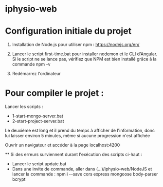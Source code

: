# iphysio-web
# Configuration initiale du projet

1. Installation de Node.js pour utiliser npm : https://nodejs.org/en/

2. Lancer le script first-time.bat pour installer nodemon et le CLI d'Angular.  Si le script ne se lance pas, vérifiez que NPM est bien installé grâce à la commande npm -v

3. Redémarrez l'ordinateur

# Pour compiler le projet :

Lancer les scripts :
  - 1-start-mongo-server.bat
  - 2-start-project-server.bat

Le deuxième est long et il prend du temps à afficher de l'information, donc lui laisser environ 5 minutes, même si aucune progression n'est affichée

Ouvrir un navigateur et accéder à la page localhost:4200

** Si des erreurs surviennent durant l'exécution des scripts ci-haut :
  - Lancer le script update.bat
  - Dans une invite de commande, aller dans (...)/iphysio-web/NodeJS et lancer la commande :  npm i --save cors express mongoose body-parser bcrypt



